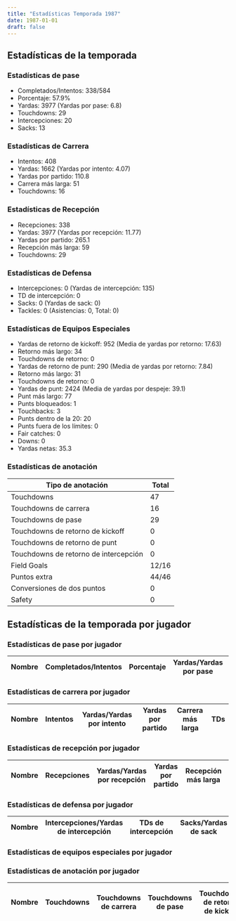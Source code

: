 ```yaml
---
title: "Estadísticas Temporada 1987"
date: 1987-01-01
draft: false
---
```


## Estadísticas de la temporada
### Estadísticas de pase
* Completados/Intentos: 338/584
* Porcentaje: 57.9%
* Yardas: 3977 (Yardas por pase: 6.8)
* Touchdowns: 29
* Intercepciones: 20
* Sacks: 13

### Estadísticas de Carrera
* Intentos: 408
* Yardas: 1662 (Yardas por intento: 4.07)
* Yardas por partido: 110.8
* Carrera más larga: 51
* Touchdowns: 16

### Estadísticas de Recepción
* Recepciones: 338
* Yardas: 3977 (Yardas por recepción: 11.77)
* Yardas por partido: 265.1
* Recepción más larga: 59
* Touchdowns: 29

### Estadísticas de Defensa
* Intercepciones: 0 (Yardas de intercepción: 135)
* TD de intercepción: 0
* Sacks: 0 (Yardas de sack: 0)
* Tackles: 0 (Asistencias: 0, Total: 0)

### Estadísticas de Equipos Especiales
* Yardas de retorno de kickoff: 952 (Media de yardas por retorno: 17.63)
* Retorno más largo: 34
* Touchdowns de retorno: 0
* Yardas de retorno de punt: 290 (Media de yardas por retorno: 7.84)
* Retorno más largo: 31
* Touchdowns de retorno: 0
* Yardas de punt: 2424 (Media de yardas por despeje: 39.1)
* Punt más largo: 77
* Punts bloqueados: 1
* Touchbacks: 3
* Punts dentro de la 20: 20
* Punts fuera de los límites: 0
* Fair catches: 0
* Downs: 0
* Yardas netas: 35.3

### Estadísticas de anotación
| Tipo de anotación | Total |
|-------------------|-------|
| Touchdowns | 47 |
| Touchdowns de carrera | 16 |
| Touchdowns de pase | 29 |
| Touchdowns de retorno de kickoff | 0 |
| Touchdowns de retorno de punt | 0 |
| Touchdowns de retorno de intercepción | 0 |
| Field Goals | 12/16 |
| Puntos extra | 44/46 |
| Conversiones de dos puntos | 0 |
| Safety | 0 |

## Estadísticas de la temporada por jugador
### Estadísticas de pase por jugador
| Nombre | Completados/Intentos | Porcentaje | Yardas/Yardas por pase | TDs | Intercepciones | Sacks |
|--------|----------------------|------------|------------------------|-----|----------------|-------|


### Estadísticas de carrera por jugador
| Nombre | Intentos | Yardas/Yardas por intento | Yardas por partido | Carrera más larga | TDs |
|--------|----------|--------------------------|--------------------|-------------------|-----|


### Estadísticas de recepción por jugador
| Nombre | Recepciones | Yardas/Yardas por recepción | Yardas por partido | Recepción más larga | TDs |
|--------|-------------|----------------------------|--------------------|---------------------|-----|


### Estadísticas de defensa por jugador
| Nombre | Intercepciones/Yardas de intercepción | TDs de intercepción | Sacks/Yardas de sack | Tackles/Asistencias/Total |
|--------|--------------------------------------|---------------------|-----------------------|--------------------------|


### Estadísticas de equipos especiales por jugador
<!-- Puedes agregar aquí tablas para KickoffReturn, PuntReturn, Punting, Kicking si lo necesitas -->

### Estadísticas de anotación por jugador
| Nombre | Touchdowns | Touchdowns de carrera | Touchdowns de pase | Touchdowns de retorno de kickoff | Touchdowns de retorno de punt | Touchdowns de retorno de intercepción | Field Goals | Puntos extra | Conversiones de dos puntos | Safety |
|--------|------------|----------------|---------------------|----------------------------------|-------------------------------|----------------------------------|------------|--------------|--------------------------|--------|
